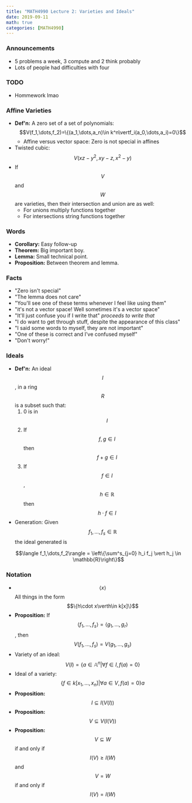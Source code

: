 ```yaml
---
title: "MATH4990 Lecture 2: Varieties and Ideals"
date: 2019-09-11
math: true
categories: [MATH4990]
---
```


### Announcements

- 5 problems a week, 3 compute and 2 think probably
- Lots of people had difficulties with four

### TODO

- Hommework lmao

### Affine Varieties

- **Def'n:** A zero set of a set of polynomials: $$V(f_1,\dots,f_2)=\{(a_1,\dots,a_n)\in k^n\vertf_i(a_0,\dots,a_i)=0\}$$
    - Affine versus vector space: Zero is not special in affines
- Twisted cubic: $$V(xz-y^2,xy-z,x^2-y)$$
- If $$V$$ and $$W$$ are varieties, then their intersection and union are as well:
    - For unions multiply functions together
    - For intersections string functions together

### Words

- **Corollary:** Easy follow-up
- **Theorem:** Big important boy. 
- **Lemma:** Small technical point. 
- **Proposition:** Between theorem and lemma.

### Facts

- "Zero isn't special"
- "The lemma does not care"
- "You'll see one of these terms whenever I feel like using them"
- "it's not a vector space! Well sometimes it's a vector space"
- "It'll just confuse you if I write that" *proceeds to write that*
- "I do want to get through stuff, despite the appearance of this class" 
- "I said some words to myself, they are not important"
- "One of these is correct and I've confused myself"
- "Don't worry!"

### Ideals

- **Def'n:** An ideal $$I$$, in a ring $$R$$ is a subset such that:
    1. 0 is in $$I$$
    2. If $$f, g\in I$$ then $$f+g\in I$$
    3. If $$f\in I$$, $$h\in\mathbb{R}$$ then $$h\cdot f\in I$$
- Generation: Given $$f_1,\dots,f_s\in\mathbb{R}$$ the ideal generated is 

$$\langle f_1,\dots,f_2\rangle = \left\{\sum^s_{j=0} h_i f_j \vert h_j \in \mathbb{R}\right\}$$

### Notation

- $$\langle x\rangle$$ All things in the form $$\{h\cdot x\verth\in k[x]\}$$
- **Proposition:** If $$\langle f_1,\dots,f_s\rangle=\langle g_1,\dots,g_r\rangle$$, then $$V(f_1,\dots,f_s)=V(g_1,\dots,g_s)$$
- Variety of an ideal: $$V(I)=\{a\in\mathbb{A}^n\vert\forall f\in I, f(a)=0\}$$
- Ideal of a variety: $$\{f\in k[x_1,\dots,x_n]\vert \forall a \in V, f(a)=0\}a$$
- **Proposition:** $$I\subseteq I(V(I))$$ 
- **Proposition:** $$V\subseteq V(I(V))$$
- **Proposition:** $$V\subseteq W$$ if and only if $$I(V)\geq I(W)$$ and $$V=W$$ if and only if $$I(V)=I(W)$$

